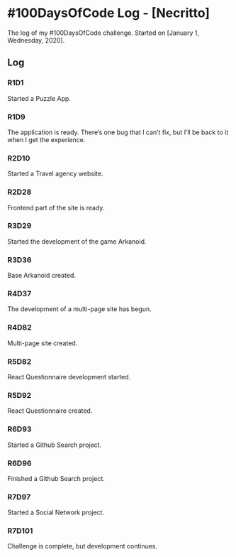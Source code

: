 # #100DaysOfCode Log - [Necritto]

The log of my #100DaysOfCode challenge. Started on [January 1, Wednesday, 2020].

## Log

### R1D1 
Started a Puzzle App.

### R1D9
The application is ready. There’s one bug that I can’t fix, but I’ll be back to it when I get the experience.

### R2D10
Started a Travel agency website.

### R2D28
Frontend part of the site is ready.

### R3D29
Started the development of the game Arkanoid.

### R3D36
Base Arkanoid created.

### R4D37
The development of a multi-page site has begun.

### R4D82
Multi-page site created.

### R5D82
React Questionnaire development started.

### R5D92
React Questionnaire created.

### R6D93
Started a Github Search project.

### R6D96
Finished a Github Search project.

### R7D97
Started a Social Network project.

### R7D101
Challenge is complete, but development continues.
